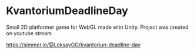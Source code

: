 # KvantoriumDeadlineDay
Small 2D platformer game for WebGL made witn Unity. 
Project was created on youtube stream  

https://simmer.io/@LeksayGG/kvantoriun-deadline-day
